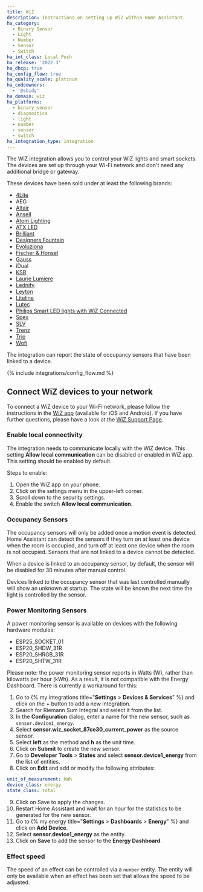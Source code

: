 ```yaml
---
title: WiZ
description: Instructions on setting up WiZ within Home Assistant.
ha_category:
  - Binary Sensor
  - Light
  - Number
  - Sensor
  - Switch
ha_iot_class: Local Push
ha_release: '2022.3'
ha_dhcp: true
ha_config_flow: true
ha_quality_scale: platinum
ha_codeowners:
  - '@sbidy'
ha_domain: wiz
ha_platforms:
  - binary_sensor
  - diagnostics
  - light
  - number
  - sensor
  - switch
ha_integration_type: integration
---
```


The WiZ integration allows you to control your WiZ lights and smart sockets.
The devices are set up through your Wi-Fi network and don't need any additional bridge or gateway.

These devices have been sold under at least the following brands:

- [4Lite](https://4liteuk.com/)
- AEG
- [Altair](https://altairlighting.com/default.dmx)
- [Ansell](https://ansell-lighting.com/)
- [Atom Lighting](https://atomlighting.com.au/)
- [ATX LED](https://atxledinc.com/)
- [Brilliant](https://www.brilliantlightsource.com/)
- [Designers Fountain](https://designersftn.com/default.dmx)
- [Evoluziona](https://tecnolite.mx/)
- [Fischer & Honsel](https://fischer-honsel.com/)
- [Gauss](https://gauss.ru/smartlight/products/)
- iDual
- [KSR](https://www.ksrlighting.com/)
- [Laurie Lumiere](https://www.laurielumiere.com/)
- [Lednify](https://lednify.com/)
- [Leyton](https://www.leyton-lighting.co.uk/)
- [Liteline](https://www.liteline.com/page/oncloud)
- [Lutec](https://www.lutec.com/highlight/wiz)
- [Philips Smart LED lights with WiZ Connected](https://www.usa.lighting.philips.com/consumer/smart-wifi-led)
- [Spex](https://spexlighting.com/pages/smart-lights)
- [SLV](https://www.slv.com/)
- [Trenz](https://trenzlighting.com/pages/smart-lights)
- [Trio](https://wiz.trio-lighting.com/en/)
- [Wofi](https://wofi-wiz.com/)

The integration can report the state of occupancy sensors that have been linked to a device.

{% include integrations/config_flow.md %}

## Connect WiZ devices to your network

To connect a WiZ device to your Wi-Fi network, please follow the instructions in the [WiZ app](https://www.wizconnected.com/en/consumer/app/) (available for iOS and Android).
If you have further questions, please have a look at the [WiZ Support Page](https://www.wizconnected.com/en/consumer/support/).

### Enable local connectivity

The integration needs to communicate locally with the WiZ device. This setting **Allow local communication** can be disabled or enabled in WiZ app.
This setting should be enabled by default.

Steps to enable:

1. Open the WiZ app on your phone.
2. Click on the settings menu in the upper-left corner.
3. Scroll down to the security settings.
4. Enable the switch **Allow local communication**.

### Occupancy Sensors

The occupancy sensors will only be added once a motion event is detected. Home Assistant can detect the sensors if they turn on at least one device when the room is occupied, and turn off at least one device when the room is not occupied. Sensors that are not linked to a device cannot be detected.

When a device is linked to an occupancy sensor, by default, the sensor will be disabled for 30 minutes after manual control.

Devices linked to the occupancy sensor that was last controlled manually will show an unknown at startup. The state will be known the next time the light is controlled by the sensor.

### Power Monitoring Sensors

A power monitoring sensor is available on devices with the following hardware modules:

- ESP25_SOCKET_01
- ESP20_SHDW_31R
- ESP20_SHRGB_31R
- ESP20_SHTW_31R

Please note: the power monitoring sensor reports in Watts (W), rather than kilowatts per hour (kWh). As a result, it is not compatible with the Energy Dashboard. There is currently a workaround for this:

1. Go to {% my integrations title="**Settings** > **Devices & Services**" %} and click on the + button to add a new integration.
2. Search for Riemann Sum Integral and select it from the list.
3. In the **Configuration** dialog, enter a name for the new sensor, such as `sensor.device1_energy`.
4. Select **sensor.wiz_socket_87ce30_current_power** as the source sensor.
5. Select **left** as the method and **h** as the unit time.
6. Click on **Submit** to create the new sensor.
7. Go to **Developer Tools** > **States** and select **sensor.device1_energy** from the list of entities.
8. Click on **Edit** and add or modify the following attributes:
```yaml
unit_of_measurement: kWh
device_class: energy
state_class: total
```
9. Click on Save to apply the changes.
10. Restart Home Assistant and wait for an hour for the statistics to be generated for the new sensor.
11. Go to {% my energy title="**Settings** > **Dashboards** > **Energy**" %} and click on **Add Device**.
12. Select **sensor.device1_energy** as the entity.
13. Click on **Save** to add the sensor to the **Energy Dashboard**.

### Effect speed

The speed of an effect can be controlled via a `number` entity. The entity will only be available when an effect has been set that allows the speed to be adjusted.
